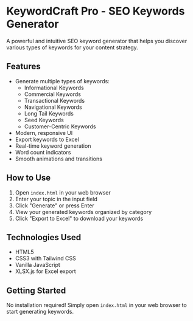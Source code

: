 # KeywordCraft Pro - SEO Keywords Generator

A powerful and intuitive SEO keyword generator that helps you discover various types of keywords for your content strategy.

## Features

- Generate multiple types of keywords:
  - Informational Keywords
  - Commercial Keywords
  - Transactional Keywords
  - Navigational Keywords
  - Long Tail Keywords
  - Seed Keywords
  - Customer-Centric Keywords
- Modern, responsive UI
- Export keywords to Excel
- Real-time keyword generation
- Word count indicators
- Smooth animations and transitions

## How to Use

1. Open `index.html` in your web browser
2. Enter your topic in the input field
3. Click "Generate" or press Enter
4. View your generated keywords organized by category
5. Click "Export to Excel" to download your keywords

## Technologies Used

- HTML5
- CSS3 with Tailwind CSS
- Vanilla JavaScript
- XLSX.js for Excel export

## Getting Started

No installation required! Simply open `index.html` in your web browser to start generating keywords.
